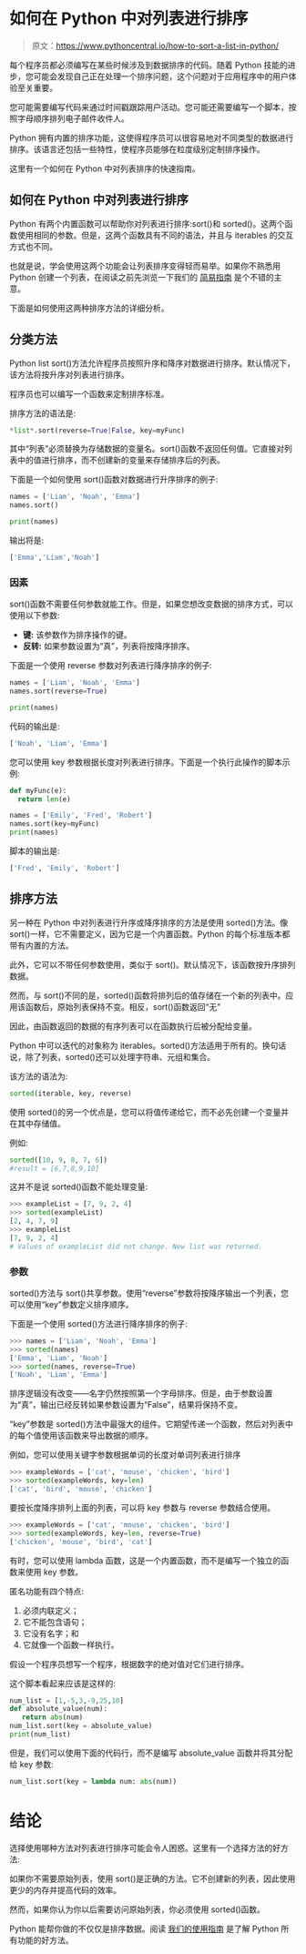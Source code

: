 # 如何在 Python 中对列表进行排序

> 原文：<https://www.pythoncentral.io/how-to-sort-a-list-in-python/>

每个程序员都必须编写在某些时候涉及到数据排序的代码。随着 Python 技能的进步，您可能会发现自己正在处理一个排序问题，这个问题对于应用程序中的用户体验至关重要。

您可能需要编写代码来通过时间戳跟踪用户活动。您可能还需要编写一个脚本，按照字母顺序排列电子邮件收件人。

Python 拥有内置的排序功能，这使得程序员可以很容易地对不同类型的数据进行排序。该语言还包括一些特性，使程序员能够在粒度级别定制排序操作。

这里有一个如何在 Python 中对列表排序的快速指南。

## **如何在 Python 中对列表进行排序**

Python 有两个内置函数可以帮助你对列表进行排序:sort()和 sorted()。这两个函数使用相同的参数。但是，这两个函数具有不同的语法，并且与 iterables 的交互方式也不同。

也就是说，学会使用这两个功能会让列表排序变得轻而易举。如果你不熟悉用 Python 创建一个列表，在阅读之前先浏览一下我们的 [简易指南](https://www.pythoncentral.io/lists-in-python-how-to-create-a-list-in-python/) 是个不错的主意。

下面是如何使用这两种排序方法的详细分析。

## **分类方法**

Python list sort()方法允许程序员按照升序和降序对数据进行排序。默认情况下，该方法将按升序对列表进行排序。

程序员也可以编写一个函数来定制排序标准。

排序方法的语法是:

```py
*list*.sort(reverse=True|False, key=myFunc)
```

其中“列表”必须替换为存储数据的变量名。sort()函数不返回任何值。它直接对列表中的值进行排序，而不创建新的变量来存储排序后的列表。

下面是一个如何使用 sort()函数对数据进行升序排序的例子:

```py
names = ['Liam', 'Noah', 'Emma']
names.sort()

print(names)

```

输出将是:

```py
['Emma','Liam','Noah']
```

### 因素

sort()函数不需要任何参数就能工作。但是，如果您想改变数据的排序方式，可以使用以下参数:

*   **键:** 该参数作为排序操作的键。
*   **反转:** 如果参数设置为“真”，列表将按降序排序。

下面是一个使用 reverse 参数对列表进行降序排序的例子:

```py
names = ['Liam', 'Noah', 'Emma']
names.sort(reverse=True)

print(names)
```

代码的输出是:

```py
['Noah', 'Liam', 'Emma']
```

您可以使用 key 参数根据长度对列表进行排序。下面是一个执行此操作的脚本示例:

```py
def myFunc(e):
  return len(e)

names = ['Emily', 'Fred', 'Robert']
names.sort(key=myFunc)
print(names)
```

脚本的输出是:

```py
['Fred', 'Emily', 'Robert']
```

## **排序方法**

另一种在 Python 中对列表进行升序或降序排序的方法是使用 sorted()方法。像 sort()一样，它不需要定义，因为它是一个内置函数。Python 的每个标准版本都带有内置的方法。

此外，它可以不带任何参数使用，类似于 sort()。默认情况下，该函数按升序排列数据。

然而，与 sort()不同的是，sorted()函数将排列后的值存储在一个新的列表中。应用该函数后，原始列表保持不变。相反，sort()函数返回“无”

因此，由函数返回的数据的有序列表可以在函数执行后被分配给变量。

Python 中可以迭代的对象称为 iterables。sorted()方法适用于所有的[](https://www.pythonlikeyoumeanit.com/Module2_EssentialsOfPython/Iterables.html)。换句话说，除了列表，sorted()还可以处理字符串、元组和集合。

该方法的语法为:

```py
sorted(iterable, key, reverse)
```

使用 sorted()的另一个优点是，您可以将值传递给它，而不必先创建一个变量并在其中存储值。

例如:

```py
sorted([10, 9, 8, 7, 6])
#result = [6,7,8,9,10]

```

这并不是说 sorted()函数不能处理变量:

```py
>>> exampleList = [7, 9, 2, 4]
>>> sorted(exampleList)
[2, 4, 7, 9]
>>> exampleList
[7, 9, 2, 4]
# Values of exampleList did not change. New list was returned.

```

### **参数**

sorted()方法与 sort()共享参数。使用“reverse”参数将按降序输出一个列表，您可以使用“key”参数定义排序顺序。

下面是一个使用 sorted()方法进行降序排序的例子:

```py
>>> names = ['Liam', 'Noah', 'Emma']
>>> sorted(names)
['Emma', 'Liam', 'Noah']
>>> sorted(names, reverse=True)
['Noah', 'Liam', 'Emma']
```

排序逻辑没有改变——名字仍然按照第一个字母排序。但是，由于参数设置为“真”，输出已经反转如果参数设置为“False”，结果将保持不变。

“key”参数是 sorted()方法中最强大的组件。它期望传递一个函数，然后对列表中的每个值使用该函数来导出数据的顺序。

例如，您可以使用关键字参数根据单词的长度对单词列表进行排序

```py
>>> exampleWords = ['cat', 'mouse', 'chicken', 'bird']
>>> sorted(exampleWords, key=len)
['cat', 'bird', 'mouse', 'chicken']
```

要按长度降序排列上面的列表，可以将 key 参数与 reverse 参数结合使用。

```py
>>> exampleWords = ['cat', 'mouse', 'chicken', 'bird']
>>> sorted(exampleWords, key=len, reverse=True)
['chicken', 'mouse', 'bird', 'cat']
```

有时，您可以使用 lambda 函数，这是一个内置函数，而不是编写一个独立的函数来使用 key 参数。

匿名功能有四个特点:

1.  必须内联定义；
2.  它不能包含语句；
3.  它没有名字；和
4.  它就像一个函数一样执行。

假设一个程序员想写一个程序，根据数字的绝对值对它们进行排序。

这个脚本看起来应该是这样的:

```py
num_list = [1,-5,3,-9,25,10]
def absolute_value(num):
   return abs(num)
num_list.sort(key = absolute_value)
print(num_list)
```

但是，我们可以使用下面的代码行，而不是编写 absolute_value 函数并将其分配给 key 参数:

```py
num_list.sort(key = lambda num: abs(num))
```

# **结论**

选择使用哪种方法对列表进行排序可能会令人困惑。这里有一个选择方法的好方法:

如果你不需要原始列表，使用 sort()是正确的方法。它不创建新的列表，因此使用更少的内存并提高代码的效率。

然而，如果你认为你以后需要访问原始列表，你必须使用 sorted()函数。

Python 能帮你做的不仅仅是排序数据。阅读 [我们的使用指南](https://www.pythoncentral.io/what-can-you-do-with-python-usage-guide/) 是了解 Python 所有功能的好方法。